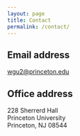 ```yaml
---
layout: page
title: Contact
permalink: /contact/
---
```


## Email address
[wgu2@princeton.edu](mailto:wgu@princeton.edu)

## Office address
228 Sherrerd Hall <br>
Princeton University <br>
Princeton, NJ 08544 <br>
